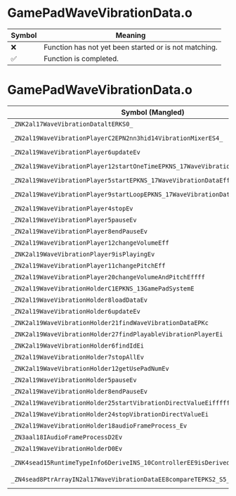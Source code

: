 # GamePadWaveVibrationData.o
| Symbol | Meaning 
| ------------- | ------------- 
| :x: | Function has not yet been started or is not matching. 
| :white_check_mark: | Function is completed. 


# GamePadWaveVibrationData.o
| Symbol (Mangled) | Symbol (Demangled) | Decompiled? |
| ------------- |  ------------- | ------------- |
| `_ZNK2al17WaveVibrationDataltERKS0_` | `al::WaveVibrationData::operator<(al::WaveVibrationData const&)const` | :white_check_mark: |
| `_ZN2al19WaveVibrationPlayerC2EPN2nn3hid14VibrationMixerES4_` | `al::WaveVibrationPlayer::WaveVibrationPlayer(nn::hid::VibrationMixer *,nn::hid::VibrationMixer *)` | :white_check_mark: |
| `_ZN2al19WaveVibrationPlayer6updateEv` | `al::WaveVibrationPlayer::update(void)` | :white_check_mark: |
| `_ZN2al19WaveVibrationPlayer12startOneTimeEPKNS_17WaveVibrationDataEffffb` | `al::WaveVibrationPlayer::startOneTime(al::WaveVibrationData const*,float,float,float,float,bool)` | :white_check_mark: |
| `_ZN2al19WaveVibrationPlayer5startEPKNS_17WaveVibrationDataEffffb` | `al::WaveVibrationPlayer::start(al::WaveVibrationData const*,float,float,float,float,bool)` | :white_check_mark: |
| `_ZN2al19WaveVibrationPlayer9startLoopEPKNS_17WaveVibrationDataEffffb` | `al::WaveVibrationPlayer::startLoop(al::WaveVibrationData const*,float,float,float,float,bool)` | :white_check_mark: |
| `_ZN2al19WaveVibrationPlayer4stopEv` | `al::WaveVibrationPlayer::stop(void)` | :white_check_mark: |
| `_ZN2al19WaveVibrationPlayer5pauseEv` | `al::WaveVibrationPlayer::pause(void)` | :white_check_mark: |
| `_ZN2al19WaveVibrationPlayer8endPauseEv` | `al::WaveVibrationPlayer::endPause(void)` | :white_check_mark: |
| `_ZN2al19WaveVibrationPlayer12changeVolumeEff` | `al::WaveVibrationPlayer::changeVolume(float,float)` | :white_check_mark: |
| `_ZNK2al19WaveVibrationPlayer9isPlayingEv` | `al::WaveVibrationPlayer::isPlaying(void)const` | :white_check_mark: |
| `_ZN2al19WaveVibrationPlayer11changePitchEff` | `al::WaveVibrationPlayer::changePitch(float,float)` | :white_check_mark: |
| `_ZN2al19WaveVibrationPlayer20changeVolumeAndPitchEffff` | `al::WaveVibrationPlayer::changeVolumeAndPitch(float,float,float,float)` | :white_check_mark: |
| `_ZN2al19WaveVibrationHolderC1EPKNS_13GamePadSystemE` | `al::WaveVibrationHolder::WaveVibrationHolder(al::GamePadSystem const*)` | :white_check_mark: |
| `_ZN2al19WaveVibrationHolder8loadDataEv` | `al::WaveVibrationHolder::loadData(void)` | :white_check_mark: |
| `_ZN2al19WaveVibrationHolder6updateEv` | `al::WaveVibrationHolder::update(void)` | :white_check_mark: |
| `_ZNK2al19WaveVibrationHolder21findWaveVibrationDataEPKc` | `al::WaveVibrationHolder::findWaveVibrationData(char const*)const` | :white_check_mark: |
| `_ZNK2al19WaveVibrationHolder27findPlayableVibrationPlayerEi` | `al::WaveVibrationHolder::findPlayableVibrationPlayer(int)const` | :white_check_mark: |
| `_ZNK2al19WaveVibrationHolder6findIdEi` | `al::WaveVibrationHolder::findId(int)const` | :white_check_mark: |
| `_ZN2al19WaveVibrationHolder7stopAllEv` | `al::WaveVibrationHolder::stopAll(void)` | :white_check_mark: |
| `_ZNK2al19WaveVibrationHolder12getUsePadNumEv` | `al::WaveVibrationHolder::getUsePadNum(void)const` | :white_check_mark: |
| `_ZN2al19WaveVibrationHolder5pauseEv` | `al::WaveVibrationHolder::pause(void)` | :white_check_mark: |
| `_ZN2al19WaveVibrationHolder8endPauseEv` | `al::WaveVibrationHolder::endPause(void)` | :white_check_mark: |
| `_ZN2al19WaveVibrationHolder25startVibrationDirectValueEiffffff` | `al::WaveVibrationHolder::startVibrationDirectValue(int,float,float,float,float,float,float)` | :white_check_mark: |
| `_ZN2al19WaveVibrationHolder24stopVibrationDirectValueEi` | `al::WaveVibrationHolder::stopVibrationDirectValue(int)` | :white_check_mark: |
| `_ZN2al19WaveVibrationHolder18audioFrameProcess_Ev` | `al::WaveVibrationHolder::audioFrameProcess_(void)` | :white_check_mark: |
| `_ZN3aal18IAudioFrameProcessD2Ev` | `aal::IAudioFrameProcess::~IAudioFrameProcess()` | :white_check_mark: |
| `_ZN2al19WaveVibrationHolderD0Ev` | `al::WaveVibrationHolder::~WaveVibrationHolder()` | :white_check_mark: |
| `_ZNK4sead15RuntimeTypeInfo6DeriveINS_10ControllerEE9isDerivedEPKNS0_9InterfaceE` | `sead::RuntimeTypeInfo::Derive<sead::Controller>::isDerived(sead::RuntimeTypeInfo::Interface const*)const` | :white_check_mark: |
| `_ZN4sead8PtrArrayIN2al17WaveVibrationDataEE8compareTEPKS2_S5_` | `sead::PtrArray<al::WaveVibrationData>::compareT(al::WaveVibrationData const*,al::WaveVibrationData const*)` | :white_check_mark: |

